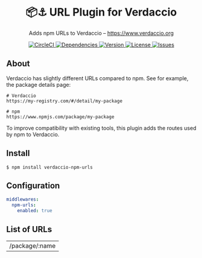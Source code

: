 <h1 align="center">
  📦⚓ URL Plugin for Verdaccio
</h1>

<p align="center">
  Adds npm URLs to Verdaccio – <a href="https://www.verdaccio.org">https://www.verdaccio.org</a>
</p>

<p align="center">
  <a href="https://circleci.com/gh/n4bb12/workflows/verdaccio-npm-urls">
    <img alt="CircleCI" src="https://flat.badgen.net/circleci/github/n4bb12/verdaccio-npm-urls?icon=circleci">
  </a>
  <a href="https://david-dm.org/n4bb12/verdaccio-npm-urls">
    <img alt="Dependencies" src="https://flat.badgen.net/david/dep/n4bb12/verdaccio-npm-urls?icon=npm">
  </a>
  <a href="https://www.npmjs.com/package/verdaccio-npm-urls">
    <img alt="Version" src="https://flat.badgen.net/npm/v/verdaccio-npm-urls?icon=npm">
  </a>
  <a href="https://raw.githubusercontent.com/n4bb12/verdaccio-npm-urls/master/LICENSE">
    <img alt="License" src="https://flat.badgen.net/github/license/n4bb12/verdaccio-npm-urls?icon=github">
  </a>
  <a href="https://github.com/n4bb12/verdaccio-npm-urls/issues/new/choose">
    <img alt="Issues" src="https://flat.badgen.net/badge/github/create issue/pink?icon=github">
  </a>
</p>

## About

Verdaccio has slightly different URLs compared to npm. See for example, the package details page:
```
# Verdaccio
https://my-registry.com/#/detail/my-package

# npm
https://www.npmjs.com/package/my-package
```

To improve compatibility with existing tools, this plugin adds the routes used by npm to Verdaccio.

## Install

```
$ npm install verdaccio-npm-urls
```

## Configuration

```yml
middlewares:
  npm-urls:
    enabled: true
```

## List of URLs

| |
|-|
| /package/:name |
